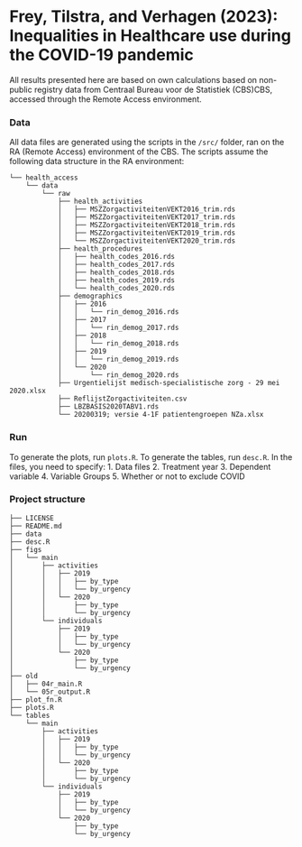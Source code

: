 # Frey, Tilstra, and Verhagen (2023): Inequalities in Healthcare use during the COVID-19 pandemic

All results presented here are based on own calculations based on non-public registry data from Centraal Bureau voor de Statistiek (CBS)CBS, accessed through the Remote Access environment.

### Data

All data files are generated using the scripts in the `/src/` folder, ran on the RA (Remote Access) environment of the CBS. The scripts assume the following data structure in the RA environment:

    └── health_access
        └── data
            └── raw
                ├── health_activities
                │   ├── MSZZorgactiviteitenVEKT2016_trim.rds
                │   ├── MSZZorgactiviteitenVEKT2017_trim.rds
                │   ├── MSZZorgactiviteitenVEKT2018_trim.rds
                │   ├── MSZZorgactiviteitenVEKT2019_trim.rds
                │   └── MSZZorgactiviteitenVEKT2020_trim.rds
                ├── health_procedures
                │   ├── health_codes_2016.rds
                │   ├── health_codes_2017.rds
                │   ├── health_codes_2018.rds
                │   ├── health_codes_2019.rds
                │   └── health_codes_2020.rds
                ├── demographics
                │   ├── 2016
                │   │   └── rin_demog_2016.rds
                │   ├── 2017
                │   │   └── rin_demog_2017.rds
                │   ├── 2018
                │   │   └── rin_demog_2018.rds
                │   ├── 2019
                │   │   └── rin_demog_2019.rds
                │   └── 2020
                │       └── rin_demog_2020.rds
                ├── Urgentielijst medisch-specialistische zorg - 29 mei 2020.xlsx
                ├── ReflijstZorgactiviteiten.csv
                ├── LBZBASIS2020TABV1.rds
                └── 20200319; versie 4-1F patientengroepen NZa.xlsx


### Run

To generate the plots, run `plots.R`. To generate the tables, run `desc.R`. In the files, you need to specify: 1. Data files 2. Treatment year 3. Dependent variable 4. Variable Groups 5. Whether or not to exclude COVID

### Project structure

    ├── LICENSE
    ├── README.md
    ├── data
    ├── desc.R
    ├── figs
    │   └── main
    │       ├── activities
    │       │   ├── 2019
    │       │   │   ├── by_type
    │       │   │   └── by_urgency
    │       │   └── 2020
    │       │       ├── by_type
    │       │       └── by_urgency
    │       └── individuals
    │           ├── 2019
    │           │   ├── by_type
    │           │   └── by_urgency
    │           └── 2020
    │               ├── by_type
    │               └── by_urgency
    ├── old
    │   ├── 04r_main.R
    │   └── 05r_output.R
    ├── plot_fn.R
    ├── plots.R
    └── tables
        └── main
            ├── activities
            │   ├── 2019
            │   │   ├── by_type
            │   │   └── by_urgency
            │   └── 2020
            │       ├── by_type
            │       └── by_urgency
            └── individuals
                ├── 2019
                │   ├── by_type
                │   └── by_urgency
                └── 2020
                    ├── by_type
                    └── by_urgency
